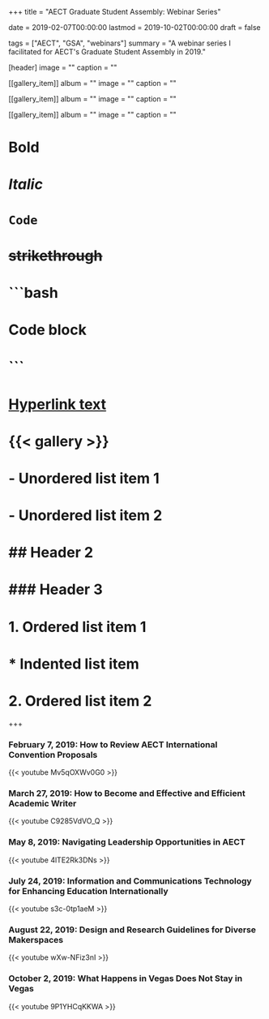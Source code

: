+++
title = "AECT Graduate Student Assembly: Webinar Series"

date = 2019-02-07T00:00:00
lastmod = 2019-10-02T00:00:00
draft = false

tags = ["AECT", "GSA", "webinars"]
summary = "A webinar series I facilitated for AECT's Graduate Student Assembly in 2019."

[header]
image = ""
caption = ""

[[gallery_item]]
album = ""
image = ""
caption = ""

[[gallery_item]]
album = ""
image = ""
caption = ""

[[gallery_item]]
album = ""
image = ""
caption = ""

# **Bold**
# *Italic*
# `Code`
# ~~strikethrough~~

# ```bash
# Code block
# ```
        
# [Hyperlink text](https://themes.gohugo.io/theme/academic/)
# {{< gallery >}}

# - Unordered list item 1
# - Unordered list item 2

# ## Header 2
# ### Header 3

# 1. Ordered list item 1
#    * Indented list item
# 2. Ordered list item 2

+++

### February 7, 2019: How to Review AECT International Convention Proposals

{{< youtube Mv5qOXWv0G0 >}}

### March 27, 2019: How to Become and Effective and Efficient Academic Writer

{{< youtube C9285VdVO_Q >}}

### May 8, 2019: Navigating Leadership Opportunities in AECT

{{< youtube 4lTE2Rk3DNs >}}

### July 24, 2019: Information and Communications Technology for Enhancing Education Internationally

{{< youtube s3c-0tp1aeM >}}

### August 22, 2019: Design and Research Guidelines for Diverse Makerspaces

{{< youtube wXw-NFiz3nI >}}

### October 2, 2019: What Happens in Vegas Does Not Stay in Vegas

{{< youtube 9P1YHCqKKWA >}}